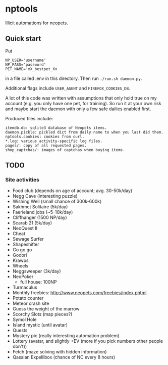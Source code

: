 # nptools

Illicit automations for neopets.

## Quick start

Put

```
NP_USER='username'
NP_PASS='password'
PET_NAME='xX_bestpet_Xx
```

in a file called .env in this directory. Then run `./run.sh daemon.py`.

Additional flags include `USER_AGENT` and `FIREFOX_COOKIES_DB`.

A lot of this code was written with assumptions that only hold true on my
account (e.g. you only have one pet, for training). So run it at your own risk
and maybe start the daemon with only a few safe dailies enabled first.

Produced files include:

```
itemdb.db: sqlite3 database of Neopets items.
daemon.pickle: pickled dict from daily name to when you last did them.
nptools.cookies: cookies from curl.
*.log: various activity-specific log files.
pages/: copy of all requested pages.
shop_captchas/: images of captchas when buying items.
```

## TODO

### Site activities

- Food club (depends on age of account; avg. 30-50k/day)
- Negg Cave (interesting puzzle)
- Wishing Well (small chance of 300k-600k)
- Sakhmet Solitaire (5k/day)
- Faerieland jobs (~5-10k/day)
- Cliffhanger (1500 NP/day)
- Scarab 21 (5k/day)
- NeoQuest II
- Cheat
- Sewage Surfer
- Shapeshifter
- Go go go
- Godori
- Krawps
- Wheels
- Neggsweeper (3k/day)
- NeoPoker
  - full house: 100NP
- Turmaculus
- Monthly freebies: http://www.neopets.com/freebies/index.phtml
- Potato counter
- Meteor crash site
- Guess the weight of the marrow
- Scorchy Slots (map pieces?)
- Symol Hole
- Island mystic (until avatar)
- Quests
- Mystery pic (really interesting automation problem)
- Lottery (avatar, and slightly +EV (more if you pick numbers other people don't))
- Fetch (maze solving with hidden information)
- Qasalan Expellibox (chance of NC every 8 hours)
